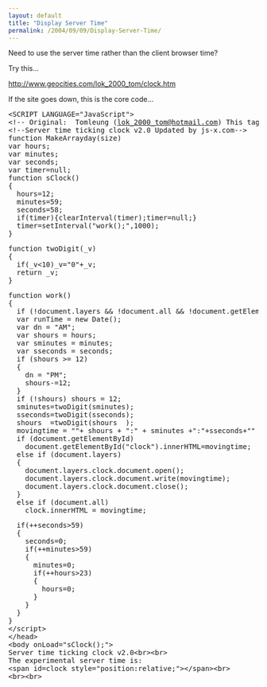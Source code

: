 ```yaml
---
layout: default
title: "Display Server Time"
permalink: /2004/09/09/Display-Server-Time/
---
```


<P>Need to use the server time rather than the client browser time?</P>
<P>Try this...</P>
<P><A href="http://www.geocities.com/lok_2000_tom/clock.htm">http://www.geocities.com/lok_2000_tom/clock.htm</A></P>
<P>If the site goes down, this is the core code...</P><PRE>&lt;SCRIPT LANGUAGE="JavaScript"&gt;<BR>&lt;!-- Original:&nbsp; Tomleung (<A href="mailto:lok_2000_tom@hotmail.com">lok_2000_tom@hotmail.com</A>) This tag should not be removed--&gt;<BR>&lt;!--Server time ticking clock v2.0 Updated by js-x.com--&gt;<BR>function MakeArrayday(size)<BR>var hours;<BR>var minutes;<BR>var seconds;<BR>var timer=null;<BR>function sClock()<BR>{<BR>&nbsp; hours=12;<BR>&nbsp; minutes=59;<BR>&nbsp; seconds=58;<BR>&nbsp; if(timer){clearInterval(timer);timer=null;}<BR>&nbsp; timer=setInterval("work();",1000);<BR>}</PRE><PRE>function twoDigit(_v)<BR>{<BR>&nbsp; if(_v&lt;10)_v="0"+_v;<BR>&nbsp; return _v;<BR>}</PRE><PRE>function work()<BR>{<BR>&nbsp; if (!document.layers &amp;&amp; !document.all &amp;&amp; !document.getElementById) return;<BR>&nbsp; var runTime = new Date();<BR>&nbsp; var dn = "AM";<BR>&nbsp; var shours = hours;<BR>&nbsp; var sminutes = minutes;<BR>&nbsp; var sseconds = seconds;<BR>&nbsp; if (shours &gt;= 12)<BR>&nbsp; {<BR>&nbsp;&nbsp;&nbsp; dn = "PM";<BR>&nbsp;&nbsp;&nbsp; shours-=12;<BR>&nbsp; }<BR>&nbsp; if (!shours) shours = 12;<BR>&nbsp; sminutes=twoDigit(sminutes);<BR>&nbsp; sseconds=twoDigit(sseconds);<BR>&nbsp; shours&nbsp; =twoDigit(shours&nbsp; );<BR>&nbsp; movingtime = ""+ shours + ":" + sminutes +":"+sseconds+"" + dn;<BR>&nbsp; if (document.getElementById)<BR>&nbsp;&nbsp;&nbsp; document.getElementById("clock").innerHTML=movingtime;<BR>&nbsp; else if (document.layers)<BR>&nbsp; {<BR>&nbsp;&nbsp;&nbsp; document.layers.clock.document.open();<BR>&nbsp;&nbsp;&nbsp; document.layers.clock.document.write(movingtime);<BR>&nbsp;&nbsp;&nbsp; document.layers.clock.document.close();<BR>&nbsp; }<BR>&nbsp; else if (document.all)<BR>&nbsp;&nbsp;&nbsp; clock.innerHTML = movingtime;</PRE><PRE>&nbsp; if(++seconds&gt;59)<BR>&nbsp; {<BR>&nbsp;&nbsp;&nbsp; seconds=0;<BR>&nbsp;&nbsp;&nbsp; if(++minutes&gt;59)<BR>&nbsp;&nbsp;&nbsp; {<BR>&nbsp;&nbsp;&nbsp;&nbsp;&nbsp; minutes=0;<BR>&nbsp;&nbsp;&nbsp;&nbsp;&nbsp; if(++hours&gt;23)<BR>&nbsp;&nbsp;&nbsp;&nbsp;&nbsp; {<BR>&nbsp;&nbsp;&nbsp;&nbsp;&nbsp;&nbsp;&nbsp; hours=0;<BR>&nbsp;&nbsp;&nbsp;&nbsp;&nbsp; }<BR>&nbsp;&nbsp;&nbsp; }<BR>&nbsp; }<BR>}<BR>&lt;/script&gt;<BR>&lt;/head&gt;<BR>&lt;body onLoad="sClock();"&gt;<BR>Server time ticking clock v2.0&lt;br&gt;&lt;br&gt;<BR>The experimental server time is: <BR>&lt;span id=clock style="position:relative;"&gt;&lt;/span&gt;&lt;br&gt;<BR>&lt;br&gt;&lt;br&gt;<BR></PRE>